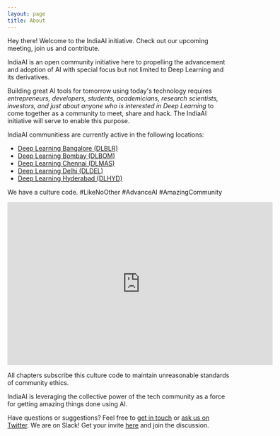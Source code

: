 ```yaml
---
layout: page
title: About
---
```


<p class="message">
  Hey there! Welcome to the IndiaAI initiative. Check out our upcoming meeting, join us and contribute.
</p>

IndiaAI is an open community initiative here to propelling the advancement and adoption of AI with special focus but not limited to Deep Learning and its derivatives. 

Building great AI tools for tomorrow using today's technology requires *entrepreneurs, developers, students, academicians, research scientists, investors, and just about anyone who is interested in Deep Learning* to come together as a community to meet, share and hack. The IndiaAI initiative will serve to enable this purpose.


IndiaAI communitiess are currently active in the following locations:

* [Deep Learning Bangalore (DLBLR)](http://www.meetup.com/Deep-Learning-Bangalore/)
* [Deep Learning Bombay (DLBOM)](http://www.meetup.com/Deep-Learning-Mumbai/)
* [Deep Learning Chennai (DLMAS)](http://www.meetup.com/Deep-Learning-Chennai/)
* [Deep Learning Delhi (DLDEL)](http://www.meetup.com/Deep-Learning-Delhi/)
* [Deep Learning Hyderabad (DLHYD)](http://www.meetup.com/Deep-Learning-Hyderabad/)

We have a culture code. #LikeNoOther #AdvanceAI #AmazingCommunity
<iframe src="https://docs.google.com/presentation/d/1DpsMbnLCOlHvB7UQcHp2HtsR6liiaTcziqcx6O1bhTg/embed?start=false&loop=false&delayms=10000" frameborder="0" width="600" height="369" allowfullscreen="true" mozallowfullscreen="true" webkitallowfullscreen="true"></iframe>

All chapters subscribe this culture code to maintain unreasonable standards of community ethics.

IndiaAI is leveraging the collective power of the tech community as a force for getting amazing things done using AI.

Have questions or suggestions? Feel free to [get in touch](mailto:deeplearningblr@gmail.com) or [ask us on Twitter](https://twitter.com/deeplearningblr). We are on Slack! Get your invite [here](https://dlblr.typeform.com/to/pQpleB) and join the discussion.

<!-- # Team
- [Mukundhan Srinivasan](https://in.linkedin.com/in/mukundhansrinivasan), Founder, India.AI initiative -->
